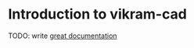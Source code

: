 # Introduction to vikram-cad

TODO: write [great documentation](http://jacobian.org/writing/what-to-write/)
